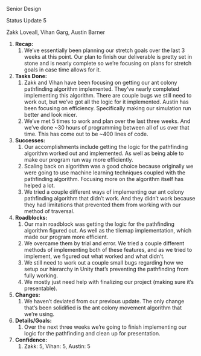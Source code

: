 ﻿Senior Design

Status Update 5

Zakk Loveall, Vihan Garg, Austin Barner

1. **Recap:**
   1. We’ve essentially been planning our stretch goals over the last 3 weeks at this point. Our plan to finish our deliverable is pretty set in stone and is nearly complete so we’re focusing on plans for stretch goals in case time allows for it.
1. **Tasks Done:**
   1. Zakk and Vihan have been focusing on getting our ant colony pathfinding algorithm implemented. They’ve nearly completed implementing this algorithm. There are couple bugs we still need to work out, but we’ve got all the logic for it implemented. Austin has been focusing on efficiency. Specifically making our simulation run better and look nicer.
   1. We’ve met 5 times to work and plan over the last three weeks. And we’ve done ~30 hours of programming between all of us over that time. This has come out to be ~400 lines of code.
1. **Successes:**
   1. Our accomplishments include getting the logic for the pathfinding algorithm worked out and implemented. As well as being able to make our program run way more efficiently.
   1. Scaling back on algorithm was a good choice because originally we were going to use machine learning techniques coupled with the pathfinding algorithm. Focusing more on the algorithm itself has helped a lot.
   1. We tried a couple different ways of implementing our ant colony pathfinding algorithm that didn’t work. And they didn’t work because they had limitations that prevented them from working with our method of traversal.
1. **Roadblocks:**
   1. Our main roadblock was getting the logic for the pathfinding algorithm figured out. As well as the tilemap implementation, which made our program more efficient.
   1. We overcame them by trial and error. We tried a couple different methods of implementing both of these features, and as we tried to implement, we figured out what worked and what didn’t.
   1. We still need to work out a couple small bugs regarding how we setup our hierarchy in Unity that’s preventing the pathfinding from fully working.
   1. We mostly just need help with finalizing our project (making sure it’s presentable).
1. **Changes:**
   1. We haven’t deviated from our previous update. The only change that’s been solidified is the ant colony movement algorithm that we’re using.
1. **Details/Goals:**
   1. Over the next three weeks we’re going to finish implementing our logic for the pathfinding and clean up for presentation. 
1. **Confidence:**
   1. Zakk: 5, Vihan: 5, Austin: 5
